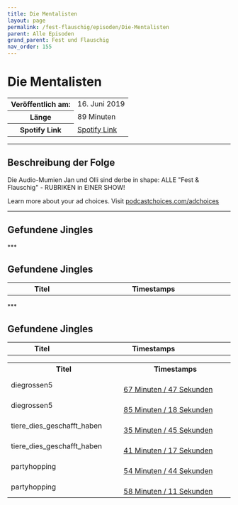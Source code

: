 ```yaml
---
title: Die Mentalisten
layout: page
permalink: /fest-flauschig/episoden/Die-Mentalisten
parent: Alle Episoden
grand_parent: Fest und Flauschig
nav_order: 155
---
```


# Die Mentalisten
<table class="resp-table dcf-table dcf-table-responsive dcf-table-bordered dcf-table-striped dcf-w-100%">
                    <tbody>
                        <tr>
                            <th scope="row">Veröffentlich am:</th>
                            <td data-label="Veröffentlich am:">16. Juni 2019</td>
                        </tr>
                        <tr>
                            <th scope="row">Länge </th>
                            <td data-label="Länge ">89 Minuten</td>
                        </tr><tr>
                                <th scope="row">Spotify Link</th>
                                <td data-label="Spotify Link"><a href="https://open.spotify.com/episode/6Y8qNuR0Igi69wM5G9LJsf">Spotify Link</a></td>
                            </tr></tbody>
                </table>

***

## Beschreibung der Folge

<div>
Die Audio-Mumien Jan und Olli sind derbe in shape: ALLE "Fest &amp; Flauschig" - RUBRIKEN in EINER SHOW!<p> </p><p>Learn more about your ad choices. Visit <a href="https://podcastchoices.com/adchoices">podcastchoices.com/adchoices</a></p>  
</div>

***

## Gefundene Jingles

<table style="display: table;">
                                    <tr>
                                        <th class="tableColumnTitle">Titel</th>
                                        <th class="tableColumnTimestamps">Timestamps</th>
                                    </tr>
                                    ***

## Gefundene Jingles

<table style="display: table;">
                                    <tr>
                                        <th class="tableColumnTitle">Titel</th>
                                        <th class="tableColumnTimestamps">Timestamps</th>
                                    </tr>
                                    ***

## Gefundene Jingles

<table style="display: table;">
                                    <tr>
                                        <th class="tableColumnTitle">Titel</th>
                                        <th class="tableColumnTimestamps">Timestamps</th>
                                    </tr>
                                    <tr>
                                <td markdown="span"  class="tableColumnTitle">diegrossen5</td>
                                <td markdown="span" class="tableColumnTimestamps">
                                <br>
                                <a href="https://open.spotify.com/episode/6Y8qNuR0Igi69wM5G9LJsf?t=4067">
                                67 Minuten / 47 Sekunden</a>
                                </td></tr><tr>
                                <td markdown="span"  class="tableColumnTitle">diegrossen5</td>
                                <td markdown="span" class="tableColumnTimestamps">
                                <br>
                                <a href="https://open.spotify.com/episode/6Y8qNuR0Igi69wM5G9LJsf?t=5118">
                                85 Minuten / 18 Sekunden</a>
                                </td></tr><tr>
                                <td markdown="span"  class="tableColumnTitle">tiere_dies_geschafft_haben</td>
                                <td markdown="span" class="tableColumnTimestamps">
                                <br>
                                <a href="https://open.spotify.com/episode/6Y8qNuR0Igi69wM5G9LJsf?t=2145">
                                35 Minuten / 45 Sekunden</a>
                                </td></tr><tr>
                                <td markdown="span"  class="tableColumnTitle">tiere_dies_geschafft_haben</td>
                                <td markdown="span" class="tableColumnTimestamps">
                                <br>
                                <a href="https://open.spotify.com/episode/6Y8qNuR0Igi69wM5G9LJsf?t=2477">
                                41 Minuten / 17 Sekunden</a>
                                </td></tr><tr>
                                <td markdown="span"  class="tableColumnTitle">partyhopping</td>
                                <td markdown="span" class="tableColumnTimestamps">
                                <br>
                                <a href="https://open.spotify.com/episode/6Y8qNuR0Igi69wM5G9LJsf?t=3284">
                                54 Minuten / 44 Sekunden</a>
                                </td></tr><tr>
                                <td markdown="span"  class="tableColumnTitle">partyhopping</td>
                                <td markdown="span" class="tableColumnTimestamps">
                                <br>
                                <a href="https://open.spotify.com/episode/6Y8qNuR0Igi69wM5G9LJsf?t=3491">
                                58 Minuten / 11 Sekunden</a>
                                </td></tr></table>